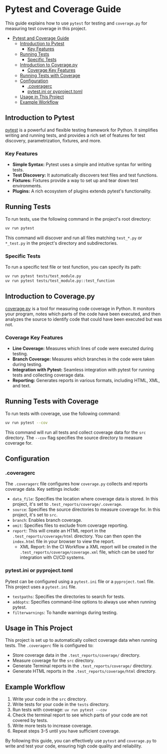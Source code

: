 # Pytest and Coverage Guide

This guide explains how to use `pytest` for testing and `coverage.py` for measuring test coverage in this project.

- [Pytest and Coverage Guide](#pytest-and-coverage-guide)
  - [Introduction to Pytest](#introduction-to-pytest)
    - [Key Features](#key-features)
  - [Running Tests](#running-tests)
    - [Specific Tests](#specific-tests)
  - [Introduction to Coverage.py](#introduction-to-coveragepy)
    - [Coverage Key Features](#coverage-key-features)
  - [Running Tests with Coverage](#running-tests-with-coverage)
  - [Configuration](#configuration)
    - [.coveragerc](#coveragerc)
    - [pytest.ini or pyproject.toml](#pytestini-or-pyprojecttoml)
  - [Usage in This Project](#usage-in-this-project)
  - [Example Workflow](#example-workflow)

## Introduction to Pytest

[pytest](https://docs.pytest.org/en/stable/) is a powerful and flexible testing framework for Python. It simplifies writing and running tests, and provides a rich set of features for test discovery, parametrization, fixtures, and more.

### Key Features

- **Simple Syntax:** Pytest uses a simple and intuitive syntax for writing tests.
- **Test Discovery:** It automatically discovers test files and test functions.
- **Fixtures:** Fixtures provide a way to set up and tear down test environments.
- **Plugins:** A rich ecosystem of plugins extends pytest's functionality.

## Running Tests

To run tests, use the following command in the project's root directory:

```bash
uv run pytest
```

This command will discover and run all files matching `test_*.py` or `*_test.py` in the project's directory and subdirectories.

### Specific Tests

To run a specific test file or test function, you can specify its path:

```bash
uv run pytest tests/test_module.py
uv run pytest tests/test_module.py::test_function
```

## Introduction to Coverage.py

[coverage.py](https://coverage.readthedocs.io/en/stable/) is a tool for measuring code coverage in Python. It monitors your program, notes which parts of the code have been executed, and then analyzes the source to identify code that could have been executed but was not.

### Coverage Key Features

- **Line Coverage:** Measures which lines of code were executed during testing.
- **Branch Coverage:** Measures which branches in the code were taken during testing.
- **Integration with Pytest:** Seamless integration with pytest for running tests and collecting coverage data.
- **Reporting:** Generates reports in various formats, including HTML, XML, and text.

## Running Tests with Coverage

To run tests with coverage, use the following command:

```bash
uv run pytest --cov
```

This command will run all tests and collect coverage data for the `src` directory. The `--cov` flag specifies the source directory to measure coverage for.

## Configuration

### .coveragerc

The `.coveragerc` file configures how `coverage.py` collects and reports coverage data.
Key settings include:

- `data_file`: Specifies the location where coverage data is stored. In this project, it's set to `.test_reports/coverage/.coverage`.
- `source`: Specifies the source directories to measure coverage for. In this project, it's set to `src`.
- `branch`: Enables branch coverage.
- `omit`: Specifies files to exclude from coverage reporting.
- `report`: This will create an HTML report in the `.test_reports/coverage/html` directory. You can then open the `index.html` file in your browser to view the report.
  - XML Report: In the CI Workflow a XML report will be created in the `.test_reports/coverage/coverage.xml` file, which can be used for integration with CI/CD systems.

### pytest.ini or pyproject.toml

Pytest can be configured using a `pytest.ini` file or a `pyproject.toml` file. This project uses a `pytest.ini` file.

- `testpaths`: Specifies the directories to search for tests.
- `addopts`: Specifies command-line options to always use when running pytest.
- `filterwarnings`: To handle warnings during testing.

## Usage in This Project

This project is set up to automatically collect coverage data when running tests. The `.coveragerc` file is configured to:

- Store coverage data in the `.test_reports/coverage/` directory.
- Measure coverage for the `src` directory.
- Generate Terminal reports in the `.test_reports/coverage/` directory.
- Generate HTML reports in the `.test_reports/coverage/html` directory.

## Example Workflow

1. Write your code in the `src` directory.
2. Write tests for your code in the `tests` directory.
3. Run tests with coverage: `uv run pytest --cov`
4. Check the terminal report to see which parts of your code are not covered by tests.
5. Write more tests to increase coverage.
6. Repeat steps 3-5 until you have sufficient coverage.

By following this guide, you can effectively use `pytest` and `coverage.py` to write and test your code, ensuring high code quality and reliability.
